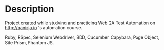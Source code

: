 Description
=====
Project created while studying and practicing Web QA Test Automation on http://qaninja.io 's automation course.

Ruby, RSpec, Selenium Webdriver, BDD, Cucumber, Capybara, Page Object, Site Prism, Phantom JS.